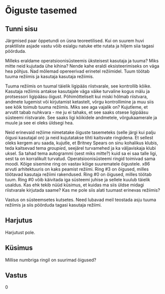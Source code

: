 ﻿# Õiguste tasemed

## Tunni sisu

Järgmised paar õppetundi on üsna teoreetilised. Kui on suurem huvi praktiliste asjade vastu võib esialgu natuke ette rutata ja hiljem siia tagasi pöörduda.

Milleks eraldame operatsioonisüsteemis üksteisest kasutaja ja tuuma? Miks mitte neid kujutada ühe kihina? Nende kahe eraldi eksisteerimiseks on väga hea põhjus. Nad mõlemad opereerivad erinetel režiimidel. Tuum töötab tuuma režiimis ja kasutaja kasutaja režiimis.

Tuuma režiimis on tuumal täielik ligipääs riistvarale, see kontrollib kõike. Kasutaja režiimis antakse kasutajale väga väike turvaline kogus mälu ja protsessori ligipääsu õigust. Põhimõtteliselt kui miski hõlmab riistvara, andmete lugemist või kirjutamist ketastelt, võrgu kontrollimine ja muu siis see kõik toimub tuuma režiimis. Miks see aga vajalik on? Kujutleme, et arvutit tabab nuhkvara - me ju ei tahaks, et see saaks otsese ligipääsu süsteemi riistvarale. See saaks ligi kõikidele andmetele, võrgukaamerale ja muule ja see ei oleks üldsegi hea.

Neid erinevaid režiime nimetatake õiguste tasemeteks (selle järgi kui palju õigusi kasutajal on) ja neid kujutatakse tihti kaitsvate ringidena. Et sellest oleks kergem aru saada, kujutle, et Britney Spears on sinu kohalikus klubis, teda kaitsevad tema *groupie*d, seejärel turvamehed ja ka väljaviskaja klubi uksel. Sa tahad tema autogrammi (sest miks mitte?) kuid sa ei saa talle ligi, sest ta on korralikult turvatud. Operatsioonisüsteemi ringid toimivad sama moodi. Kõige sisemine ring on vastav kõige suurematele õigustele. x86 arvuti arhitektuuris on kaks peamist režiimi. Ring #3 on õigused, milles töötavad kasutaja režiimi rakendused. Ring #0 on õigused, milles töötab tuum. Ring #0 võib käivitada iga süsteemi juhise ja sellele kuulub täielik usaldus. Kas ehk tekib nüüd küsimus, et kuidas ma siis üldse midagi riistvarale kirjutada saame? Kas me pole siis alati tuumast erinevas režiimis?

Vastus on süsteemsetes kutsetes. Need lubavad meil teostada asju tuuma režiimis ja siis pöörduda tagasi kasutaja režiimi.

## Harjutus

Harjutust pole.

## Küsimus

Millise numbriga ringil on suurimad õigused?

## Vastus

0
